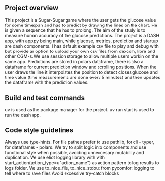 ## Project overview

This project is a Sugar-Sugar game where the user gets the glucose value for some timespan and has to predict by drawing the lines on the chart. He is given a sequence that he has to prolong. The aim of the study is to measure human accuracy of the glucose predictions.
The project is a DASH app, with app.py being main, while glucose, metrics, prediction and startup are dash components. I has default example csv file to play and debug with but provide an option to upload your own csv files from dexcom, libre and other CGM-s.
We use session storage to allow multiple users workin on the same app. Predictions are stored in polars dataframe, there is also a dataframe for current prediction window and scrolling positions.
When the user draws the line it interpolates the position to detect closes glucose and time value (time measurements are done every 5 minutes) and then updates the dataframe with the prediction values.

## Build and test commands

uv is used as the package manager for the project.
uv run start is used to run the dash app.

## Code style guidelines

Always use type-hints. 
For file pathes prefer to use pathlib, for cli - typer, for dataframes - polars. 
We try to split logic into components and use functional style when possible, avoiding unneccesary mutability and duplication.
We use eliot logging library with with start_action(action_type=u"action_name") as action pattern to log results to logs folder. We use to_nice_file, to_nice_stdout from pycomfort logging to tell where to save files
Avoid excessive try-catch blocks